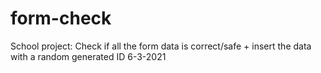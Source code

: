 # form-check
School project: Check if all the form data is correct/safe + insert the data with a random generated ID 6-3-2021
